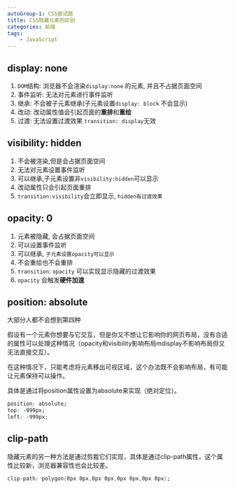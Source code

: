 ```yaml
---
autoGroup-1: CSS面试题
title: CSS隐藏元素的区别
categories: 前端
tags:
    - JavaScript
---
```


## display: none

1. `DOM`结构: 浏览器不会渲染`display:none` 的元素, 并且不占据页面空间
2. 事件监听: 无法对元素进行事件监听
3. 继承: 不会被子元素继承(子元素设置`display: block` 不会显示)
4. 改动: 改动属性值会引起页面的**重排**和**重绘**
5. 过渡: 无法设置过渡效果 `transition: display`无效

## visibility: hidden

1. 不会被渲染,但是会占据页面空间
2. 无法对元素设置事件监听
3. 可以继承,子元素设置非`visibility:hidden`可以显示
4. 改动属性只会引起页面重排
5. `transition:visibility`会立即显示, `hidden有过渡效果`

## opacity: 0

1. 元素被隐藏, 会占据页面空间
2. 可以设置事件监听
3. 可以继承, `子元素设置opacity可以显示`
4. 不会重绘也不会重排
5. `transition`: `opacity` 可以实现显示隐藏的过渡效果
6. `opacity` 会触发**硬件加速**

## position: absolute

大部分人都不会想到第四种

 假设有一个元素你想要与它交互，但是你又不想让它影响你的网页布局，没有合适的属性可以处理这种情况（opacity和visibility影响布局mdisplay不影响布局但又无法直接交互）。

在这种情况下，只能考虑将元素移出可视区域，这个办法既不会影响布局，有可能让元素保持可以操作。

具体是通过将position属性设置为absolute来实现（绝对定位）。

```css
position: absolute;
top: -999px;
left: -999px;
```

## clip-path

隐藏元素的另一种方法是通过剪裁它们实现，具体是通过clip-path属性，这个属性比较新，浏览器兼容性也会比较差。

```css
clip-path: polygon(0px 0px,0px 0px,0px 0px,0px 0px);
```

